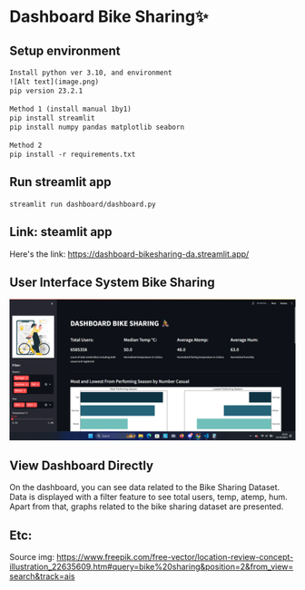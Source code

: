 # Dashboard Bike Sharing✨

## Setup environment
```
Install python ver 3.10, and environment
![Alt text](image.png)
pip version 23.2.1

Method 1 (install manual 1by1)
pip install streamlit
pip install numpy pandas matplotlib seaborn 

Method 2 
pip install -r requirements.txt
```

## Run streamlit app
```
streamlit run dashboard/dashboard.py
```

## Link: steamlit app

Here's the link: https://dashboard-bikesharing-da.streamlit.app/


## User Interface System Bike Sharing
![Alt text](image-1.png)

## View Dashboard Directly
On the dashboard, you can see data related to the Bike Sharing Dataset. Data is displayed with a filter feature to see total users, temp, atemp, hum. Apart from that, graphs related to the bike sharing dataset are presented.






## Etc:
Source img: https://www.freepik.com/free-vector/location-review-concept-illustration_22635609.htm#query=bike%20sharing&position=2&from_view=search&track=ais

